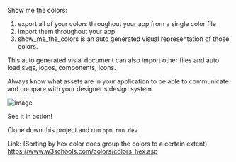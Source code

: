 Show me the colors:

1. export all of your colors throughout your app from a single color file
2. import them throughout your app
3. show_me_the_colors is an auto generated visual representation of those colors.

This auto generated visial document can also import other files and auto load svgs, logos, components, icons.

Always know what assets are in your application to be able to communicate and compare with your designer's design system.

![image](https://github.com/MichaelDimmitt/show_me_the_colors/assets/11463275/4181ca15-4ee9-4456-bf79-fd2ec9fdd429)

See it in action!

Clone down this project and run `npm run dev`

Link: (Sorting by hex color does group the colors to a certain extent)
https://www.w3schools.com/colors/colors_hex.asp
